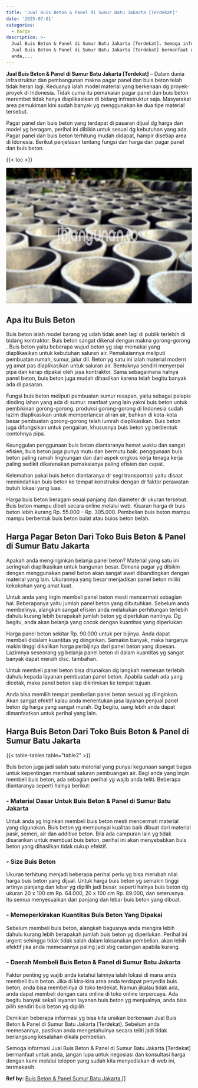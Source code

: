 ```yaml
---
title: 'Jual Buis Beton & Panel di Sumur Batu Jakarta [Terdekat]'
date: '2025-07-01'
categories:
  - harga
description: >-
  Jual Buis Beton & Panel di Sumur Batu Jakarta [Terdekat]. Semoga informasi
  Jual Buis Beton & Panel di Sumur Batu Jakarta [Terdekat] bermanfaat untuk
  anda,...
---
```


**Jual Buis Beton & Panel di Sumur Batu Jakarta \[Terdekat\]** – Dalam dunia infrastruktur dan pembangunan makna pagar panel dan buis beton telah tidak heran lagi. Keduanya ialah model material yang berkenaan dg proyek-proyek di Indonesia. Tidak cuma itu pemakaian pagar panel dan buis beton merembet tidak hanya diaplikasikan di bidang infrastruktur saja. Masyarakat area pemukiman kini sudah banyak yg menggunakan ke dua tipe material tersebut.

Pagar panel dan buis beton yang terdapat di pasaran dijual dg harga dan model yg beragam, perihal ini dibikin untuk sesuai dg kebutuhan yang ada. Pagar panel dan buis beton terhitung mudah didapat, hampir disetiap area di Idonesia. Berikut penjelasan tentang fungsi dan harga dari pagar panel dan buis beton.

{{< toc >}}

![Jual Buis Beton & Panel di Sumur Batu Jakarta [Terdekat]](/images/jual-panel-buis-beton-murah-07.png)

## Apa itu Buis Beton

Buis beton ialah model barang yg udah tidak aneh lagi di publik terlebih di bidang kontraktor. Buis beton sangat dikenal dengan makna gorong-gorong . Buis beton yaitu beberapa wujud beton yg siap memakai yang diaplikasikan untuk kebutuhan saluran air. Pemakaiannya meliputi pembuatan rumah, sumur, jalur dll. Beton yg satu ini ialah material modern yg amat pas diaplikasikan untuk saluran air. Bentuknya sendiri menyerpai pipa dan kerap dipakai oleh jasa kontraktor. Sama sebagaimana halnya panel beton, buis beton juga mudah dihasilkan karena telah begitu banyak ada di pasaran.

Fungsi buis beton meliputi pembuatan sumur resapan, yaitu sebagai pelapis dinding lahan yang ada di sumur. manfaat yang lain yakni buis beton untuk pembikinan gorong-gorong. produksi gorong-gorong di Indonesia sudah lazim diaplikasikan untuk memperlancar aliran air, bahkan di kota-kota besar pembuatan gorong-gorong telah lumrah diaplikasikan. Buis beton juga difungsikan untuk pengairan, khususnya buis beton yg berbentuk contohnya pipa.

Keunggulan penggunaan buis beton diantaranya hemat waktu dan sangat efisien, buis beton juga punya mutu dan bermutu baik. penggunaan buis beton paling ramah lingkungan dan dari aspek ongkos kerja tenaga kerja paling sedikit dikarenakan pemakaianya paling efisien dan cepat.

Kelemahan pakai buis beton diantaranya dr segi transportasi yaitu disaat memindahkan buis beton ke tempat konstruksi dengan dr faktor perawatan butuh lokasi yang luas.

Harga buis beton beragam seuai panjang dan diameter dr ukuran tersebut. Buis beton mampu dibeli secara online melalui web. Kisaran harga dr buis beton lebih kurang Rp. 55.000 – Rp. 305.000. Pembelian buis beton mampu mampu berbentuk buis beton bulat atau buios beton belah.

## Harga Pagar Beton Dari Toko Buis Beton & Panel di Sumur Batu Jakarta

Apakah anda menginginkan belanja panel beton? Material yang satu ini seringkali diaplikasikan untuk bangunan besar. Dimana pagar yg dibikin dengan menggunakan panel beton akan sangat awet dibandingkan dengan material yang lain. Ukurannya yang besar menjadikan panel beton miliki kekokohan yang amat kuat.

Untuk anda yang ingin membeli panel beton mesti mencermati sebagian hal. Beberapanya yaitu jumlah panel beton yang dibutuhkan. Sebelum anda membelinya, alangkah sangat efisien anda melakukan perhitungan terlebih dahulu kurang lebih berapakah jumlah beton yg diperlukan nantinya. Dg begitu, anda akan belanja yang cocok dengan kuantitas yang diperlukan.

Harga panel beton sekitar Rp. 90.000 untuk per bijinya. Anda dapat membeli didalam kuantitas yg diinginkan. Semakin banyak, maka harganya makin tinggi dikalikan harga perbijinya dari panel beton yang dipesan. Lazimnya seseorang yg belanja panel beton di dalam kuantitas yg sangat banyak dapat meraih disc. tambahan.

Untuk membeli panel beton bisa ditunaikan dg langkah memesan terlebih dahulu kepada layanan pembuatan panel beton. Apabila sudah ada yang dicetak, maka panel beton siap dikirimkan ke tempat tujuan.

Anda bisa memilih tempat pembelian panel beton sesuai yg diinginkan. Akan sangat efektif kalau anda menentukan jasa layanan penjual panel beton dg harga yang sangat murah. Dg begitu, uang lebih anda dapat dimanfaatkan untuk perihal yang lain.

## Harga Buis Beton Dari Toko Buis Beton & Panel di Sumur Batu Jakarta

{{< table-tables table="table2" >}}

Buis beton juga jadi salah satu material yang punyai kegunaan sangat bagus untuk kepentingan membuat saluran pembuangan air. Bagi anda yang ingin membeli buis beton, ada sebagian perihal yg wajib anda teliti. Beberapa diantaranya seperti halnya berikut:

### \- Material Dasar Untuk Buis Beton & Panel di Sumur Batu Jakarta

Untuk anda yg inginkan membeli buis beton mesti mencermati material yang digunakan. Buis beton yg mempunyai kualitas baik dibuat dari material pasir, semen, air dan additive beton. Bila ada campuran lain yg tidak disarankan untuk membuat buis beton, perihal ini akan menyebabkan buis beton yang dihasilkan tidak cukup efektif.

### \- Size Buis Beton

Ukuran terhitung menjadi beberapa perihal perlu yg bisa merubah nilai harga buis beton yang dijual. Untuk harga buis beton yg semakin tinggi artinya panjang dan lebar yg dipilih jadi besar. seperti halnya buis beton dg ukuran 20 x 100 cm Rp. 64.000, 20 x 100 cm Rp. 89.000, dan seterusnya. Itu semua menyesuaikan dari panjang dan lebar buis beton yang dibuat.

### \- Memeperkirakan Kuantitas Buis Beton Yang Dipakai

Sebelum membeli buis beton, alangkah bagusnya anda mengira lebih dahulu kurang lebih berapakah jumlah buis beton yg diperlukan. Perihal ini urgent sehingga tidak tidak salah dalam laksanakan pembelian. akan lebih efektif jika anda memesannya paling jadi sbg cadangan apabila kurang.

### \- Daerah Membeli Buis Beton & Panel di Sumur Batu Jakarta

Faktor penting yg wajib anda ketahui lainnya ialah lokasi di mana anda membeli buis beton. Jika di kira-kira area anda terdapat penyedia buis beton, anda bisa membelinya di toko terdekat. Namun jikalau tidak ada, anda dapat membeli dengan cara online di toko online terpercaya. Ada begitu banyak sekali layanan layanan buis beton yg menjualnya, anda bisa pilih sendiri buis beton yg dipilih.

Demikian beberapa informasi yg bisa kita uraikan berkenaan Jual Buis Beton & Panel di Sumur Batu Jakarta \[Terdekat\]. Sebelum anda memesannya, pastikan anda mengetahuinya secara teliti jadi tidak berlangsung kesalahan dikala pembelian.

Semoga informasi Jual Buis Beton & Panel di Sumur Batu Jakarta \[Terdekat\] bermanfaat untuk anda, jangan lupa untuk negosiasi dan konsultasi harga dengan kami melalui telepon yang sudah kita menyediakan di web ini, terimakasih.

**Ref by:** [Buis Beton & Panel Sumur Batu Jakarta []](https://id.wikipedia.org/wiki/Buis)
